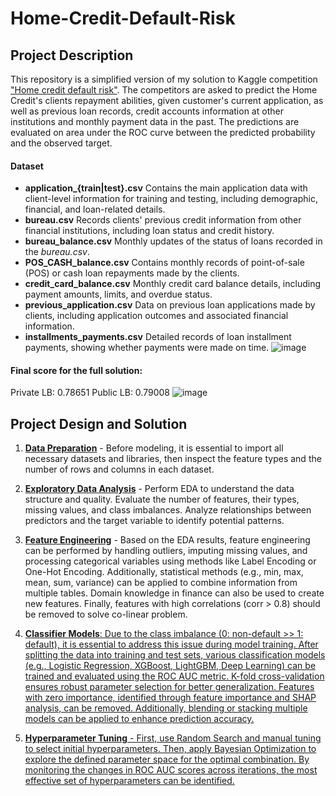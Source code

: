 # Home-Credit-Default-Risk
## Project Description
This repository is a simplified version of my solution to Kaggle competition ["Home credit default risk"](https://www.kaggle.com/competitions/home-credit-default-risk/overview). The competitors are asked to predict the Home Credit's clients repayment abilities, given customer's current application, as well as previous loan records, credit accounts information at other institutions and monthly payment data in the past. The predictions are evaluated on area under the ROC curve between the predicted probability and the observed target.
#### Dataset
* **application_{train|test}.csv**
Contains the main application data with client-level information for training and testing, including demographic, financial, and loan-related details.
* **bureau.csv**
Records clients' previous credit information from other financial institutions, including loan status and credit history.
* **bureau_balance.csv**
Monthly updates of the status of loans recorded in the *bureau.csv*.
* **POS_CASH_balance.csv**
Contains monthly records of point-of-sale (POS) or cash loan repayments made by the clients.
* **credit_card_balance.csv**
Monthly credit card balance details, including payment amounts, limits, and overdue status.
* **previous_application.csv**
Data on previous loan applications made by clients, including application outcomes and associated financial information.
* **installments_payments.csv**
Detailed records of loan installment payments, showing whether payments were made on time.
![image](https://github.com/user-attachments/assets/8dcd9c50-f20c-4d2d-adb1-18f8216e1ca8)
#### Final score for the full solution:
Private LB: 0.78651 Public  LB: 0.79008
![image](https://github.com/user-attachments/assets/a3ed7539-32a0-4f3c-b798-ad98ea336876)

## Project Design and Solution
1. <u>**Data Preparation**</u> - Before modeling, it is essential to import all necessary datasets and libraries, then inspect the feature types and the number of rows and columns in each dataset.

2. <u>**Exploratory Data Analysis**</u> - Perform EDA to understand the data structure and quality. Evaluate the number of features, their types, missing values, and class imbalances. Analyze relationships between predictors and the target variable to identify potential patterns.

3. <u>**Feature Engineering**</u> - Based on the EDA results, feature engineering can be performed by handling outliers, imputing missing values, and processing categorical variables using methods like Label Encoding or One-Hot Encoding. Additionally, statistical methods (e.g., min, max, mean, sum, variance) can be applied to combine information from multiple tables. Domain knowledge in finance can also be used to create new features. Finally, features with high correlations (corr > 0.8) should be removed to solve co-linear problem.

4. <u>**Classifier Models**: Due to the class imbalance (0: non-default >> 1: default), it is essential to address this issue during model training. After splitting the data into training and test sets, various classification models (e.g., Logistic Regression, XGBoost, LightGBM, Deep Learning) can be trained and evaluated using the ROC AUC metric. K-fold cross-validation ensures robust parameter selection for better generalization. Features with zero importance, identified through feature importance and SHAP analysis, can be removed. Additionally, blending or stacking multiple models can be applied to enhance prediction accuracy.

5. <u>**Hyperparameter Tuning**</u> - First, use Random Search and manual tuning to select initial hyperparameters. Then, apply Bayesian Optimization to explore the defined parameter space for the optimal combination. By monitoring the changes in ROC AUC scores across iterations, the most effective set of hyperparameters can be identified.


